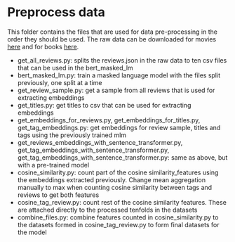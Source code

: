 # Preprocess data

This folder contains the files that are used for data pre-processing in the order they should be used. The raw data can be downloaded for movies [here](https://grouplens.org/datasets/movielens/tag-genome-2021/)
and for books [here](https://grouplens.org/datasets/book-genome/).

* get_all_reviews.py: splits the reviews.json in the raw data to ten csv files that can be used in the bert_masked_lm
* bert_masked_lm.py: train a masked language model with the files split previously, one split at a time
* get_review_sample.py: get a sample from all reviews that is used for extracting embeddings
* get_titles.py: get titles to csv that can be used for extracting embeddings
* get_embeddings_for_reviews.py, get_embeddings_for_titles.py, get_tag_embeddings.py: get embeddings for review sample, titles and tags using the previously trained mlm
* get_reviews_embeddings_with_sentence_transformer.py, get_tag_embeddings_with_sentence_transformer.py, get_tag_embeddings_with_sentence_transformer.py: same as above, but with
  a pre-trained model
* cosine_similarity.py: count part of the cosine similarity_features using the embeddings extracted previously. Change mean aggregation manually to max when counting cosine
  similarity between tags and reviews to get both features
* cosine_tag_review.py: count rest of the cosine similarity features. These are attached directly to the processed tenfolds in the datasets
* combine_files.py: combine features counted in cosine_similarity.py to the datasets formed in cosine_tag_review.py to form final datasets for the model   
